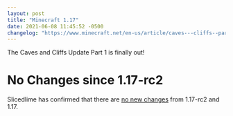 ```yaml
---
layout: post
title: "Minecraft 1.17"
date: 2021-06-08 11:45:52 -0500
changelog: "https://www.minecraft.net/en-us/article/caves---cliffs--part-i-out-today-java"
---
```


The Caves and Cliffs Update Part 1 is finally out!

# No Changes since 1.17-rc2

Slicedlime has confirmed that there are [no new changes](https://twitter.com/slicedlime/status/1402279723863101449) from 1.17-rc2 and 1.17.

